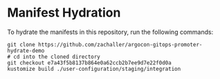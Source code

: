 # Manifest Hydration

To hydrate the manifests in this repository, run the following commands:

```shell
git clone https://github.com/zachaller/argocon-gitops-promoter-hydrate-demo
# cd into the cloned directory
git checkout e7a43f5b8137b864e0a62ccb2b7ee9d7e22f0d0a
kustomize build ./user-configuration/staging/integration
```
